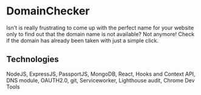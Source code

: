 # DomainChecker
Isn't is really frustrating to come up with the perfect name for your website only to find out that the domain name is not available? Not anymore! Check if the domain has already been taken with just a simple click.



## Technologies
NodeJS, ExpressJS, PassportJS, MongoDB, React, Hooks and Context API, DNS module, OAUTH2.0, git, Serviceworker, Lighthouse audit, Chrome Dev Tools
